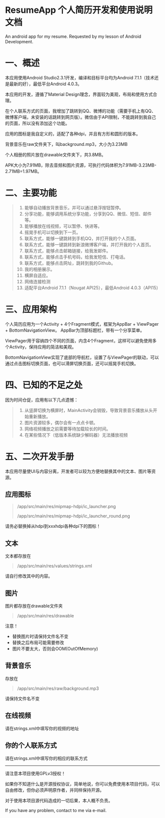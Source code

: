 # ResumeApp 个人简历开发和使用说明文档
An android app for my resume. Requested by my lesson of Android Development.

# 一、概述
本应用使用Android Studio2.3.1开发，编译和目标平台均为Android 7.1.1（技术还是最新的好），最低平台Android 4.0.3。

本应用的开发，遵循了Material Design理念，界面较为美观，布局和使用方式合理。

在个人联系方式的页面，我增加了跳转到QQ、微博的功能（需要手机上有QQ、微博客户端，未安装的话跳转到网页版）。微信由于API限制，不能跳转到我自己的页面，所以没有添加这个功能。

应用的图标是我自定义的，适配了各种dpi，并且有方形和圆形的版本。
    
背景音乐在raw文件夹下，叫background.mp3，大小为3.23MB

个人相册的照片放在drawable文件夹下，共3.8MB。

APK大小为7.91MB，除去音频和图片资源，可执行代码体积为7.91MB-3.23MB-2.71MB=1.97MB。

# 二、主要功能
>1)	能够自动播放背景音乐，并可以通过悬浮按钮暂停。
>2)	分享功能，能够调用系统分享功能，分享到QQ、微信、短信、邮件等。
>3)	能够播放在线视频，可以暂停、快进等。
>4)	摇晃手机可以切换到下一页。
>5)	联系方式，能够一键跳转到手机QQ，并打开我的个人页面。
>6)	联系方式，能够一键跳转到新浪微博客户端，并打开我的个人首页。
>7)	联系方式，能够点击邮箱链接，给我发邮件。
>8)	联系方式，能够点击手机号码，给我发短信、打电话。
>9)	联系方式，能够点击网址，跳转到我的Github。
>10)	我的相册展示。
>11)	横屏自适应。
>12)	网络连接检测
>13)	适配平台Android 7.1.1（Nougat API25），最低Android 4.0.3（API15）

# 三、应用架构
个人简历应用为一个Activity + 4个Fragment模式，框架为AppBar + ViewPager + BottomNavigationView。
AppBar为顶部标题栏，带有一个分享菜单。

ViewPager用于容纳四个不同的页面，内含4个Fragment，这样可以避免使用多个Activity，保持应用的简洁和美观。

BottomNavigationView实现了底部的导航栏，设置了与ViewPager的联动，可以通过点击图标切换页面，也可以滑屏切换页面，还可以摇晃手机切换。

# 四、已知的不足之处
因为时间仓促，应用有以下几点遗憾：

>1)	从竖屏切换为横屏时，MainActivity会销毁，导致背景音乐播放从头开始重新播放。
>2)	图片资源较多，偶尔会有一点点卡顿。
>3)	网络视频播放之前需要等待加载较长的时间。
>4)	在某些情况下（低版本系统缺少解码器）无法播放视频

# 五、二次开发手册
本应用尽量使UI与内容分离，开发者可以较为方便地替换其中的文本、图片等资源。

## 应用图标
>/app/src/main/res/mipmap-hdpi/ic_launcher.png
>
>/app/src/main/res/mipmap-hdpi/ic_launcher_round.png

请务必替换掉从hdpi到xxxhdpi各种dpi下的图标！

## 文本
文本都存放在

>/app/src/main/res/values/strings.xml

请自行修改其中的内容。

## 图片
图片都存放在drawable文件夹

>/app/src/main/res/drawable

注意！

- 替换图片时请保持文件名不变
- 替换之后布局可能需要修改
- 图片不要太大，否则会OOM(OutOfMemory)

## 背景音乐
存放在

>/app/src/main/res/raw/background.mp3

请保持文件名不变

## 在线视频
请在strings.xml中填写你的视频的地址

## 你的个人联系方式

请在strings.xml中填写你的相应的联系方式

--------

请注意本项目使用GPLv3授权！

如果你不知道什么是开源授权协议，简单地说，你可以免费使用本项目代码，可以自由修改，但你必须声明原作者，并同样保持开源。

对于使用本项目源代码造成的一切后果，本人概不负责。

If you have any problem, contact to me via e-mail.
